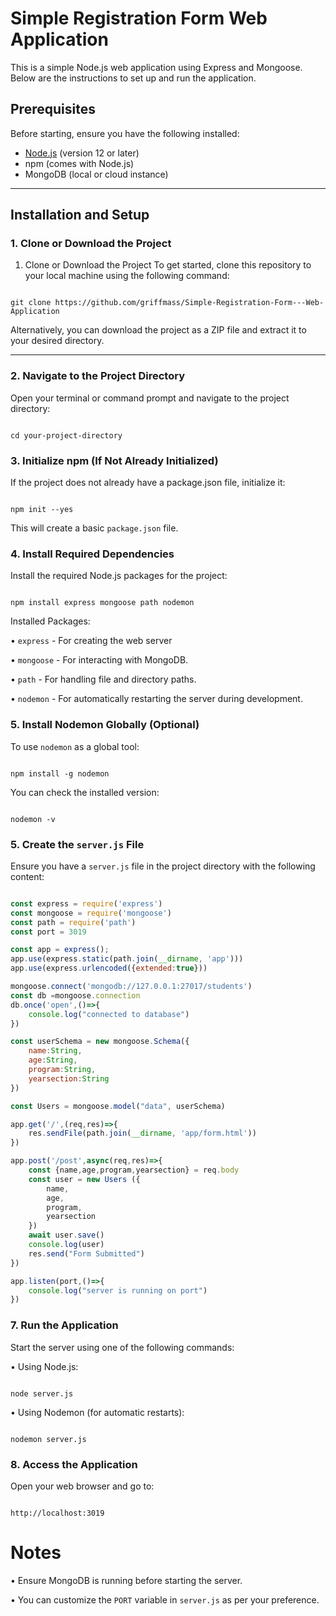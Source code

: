 # Simple Registration Form Web Application

This is a simple Node.js web application using Express and Mongoose. Below are the instructions to set up and run the application.

## Prerequisites

Before starting, ensure you have the following installed:

- [Node.js](https://nodejs.org/) (version 12 or later)
- npm (comes with Node.js)
- MongoDB (local or cloud instance)

---

## Installation and Setup

### 1. Clone or Download the Project

1. Clone or Download the Project
To get started, clone this repository to your local machine using the following command:

```

git clone https://github.com/griffmass/Simple-Registration-Form---Web-Application

```
Alternatively, you can download the project as a ZIP file and extract it to your desired directory.


---

### 2. Navigate to the Project Directory

Open your terminal or command prompt and navigate to the project directory:

```

cd your-project-directory

```

### 3. Initialize npm (If Not Already Initialized)

If the project does not already have a package.json file, initialize it:

```

npm init --yes

```
This will create a basic `package.json` file.

### 4. Install Required Dependencies

Install the required Node.js packages for the project:

```

npm install express mongoose path nodemon

```

Installed Packages:

• `express` - For creating the web server

• `mongoose` - For interacting with MongoDB.

• `path` - For handling file and directory paths.

• `nodemon` - For automatically restarting the server during development.

### 5. Install Nodemon Globally (Optional)

To use `nodemon` as a global tool:
```

npm install -g nodemon

```
You can check the installed version:
```

nodemon -v

```

### 5. Create the `server.js` File

Ensure you have a `server.js` file in the project directory with the following content:

```javascript

const express = require('express')
const mongoose = require('mongoose')
const path = require('path')
const port = 3019

const app = express();
app.use(express.static(path.join(__dirname, 'app')))
app.use(express.urlencoded({extended:true}))

mongoose.connect('mongodb://127.0.0.1:27017/students')
const db =mongoose.connection
db.once('open',()=>{
    console.log("connected to database")
})

const userSchema = new mongoose.Schema({
    name:String,
    age:String,
    program:String,
    yearsection:String
})

const Users = mongoose.model("data", userSchema)

app.get('/',(req,res)=>{
    res.sendFile(path.join(__dirname, 'app/form.html'))
})

app.post('/post',async(req,res)=>{
    const {name,age,program,yearsection} = req.body
    const user = new Users ({
        name,
        age,
        program,
        yearsection
    })
    await user.save()
    console.log(user)
    res.send("Form Submitted")
})

app.listen(port,()=>{
    console.log("server is running on port")
})

```

### 7. Run the Application

Start the server using one of the following commands:

• Using Node.js:
```

node server.js

````

• Using Nodemon (for automatic restarts):
```

nodemon server.js

````

### 8. Access the Application

Open your web browser and go to:

```

http://localhost:3019

```

# Notes

• Ensure MongoDB is running before starting the server.

• You can customize the `PORT` variable in `server.js` as per your preference.
